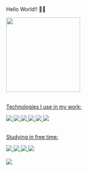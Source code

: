 Hello World!! 👋👋

<div style "display: flex" >
<img height="200em" src="https://github-readme-stats.vercel.app/api?username=matganzala&show_icons=true&theme=radical&include_all_commits=true&count_private=true"/> 
  <a href="https://github.com/matganzala">
</div>
<br>
<p>Technologies I use in my work:</p>
<div style="display: inline_block">   
  <img src="https://img.icons8.com/fluency/48/000000/typescript--v1.png"/>  
  <img src="https://img.icons8.com/color/48/000000/react-native.png"/>
  <img src="https://img.icons8.com/color/48/000000/bootstrap.png"/>  
  <img src="https://img.icons8.com/color/48/000000/git.png"/>
  <img src="https://img.icons8.com/color/48/null/visual-studio-code-2019.png"/>
  <img src="https://img.icons8.com/external-tal-revivo-color-tal-revivo/48/null/external-postman-is-the-only-complete-api-development-environment-logo-color-tal-revivo.png"/> 
</div>
<br>
<p>Studying in free time:</p>
<div>
  <img src="https://img.icons8.com/color/48/null/c-sharp-logo.png"/>
  <img src="https://img.icons8.com/color/48/null/microsoft-sql-server.png"/>
  <img src="https://img.icons8.com/color/48/null/net-framework.png"/>
  <img src="https://img.icons8.com/fluency/48/null/visual-studio.png"/>
</div>

 <br>
<div style "display: inline-block">
    <a height="30" width="30" href="https://www.linkedin.com/in/matheus-ganzala-nunes-teixeira-276b4415b/" target="_blank"><img src="https://img.shields.io/badge/-LinkedIn-%230077B5?style=for-the-badge&logo=linkedin&logoColor=white" target="_blank"></a>   
</div>
    

